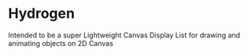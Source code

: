 # Hydrogen
Intended to be a super Lightweight Canvas Display List for drawing and animating objects on 2D Canvas
